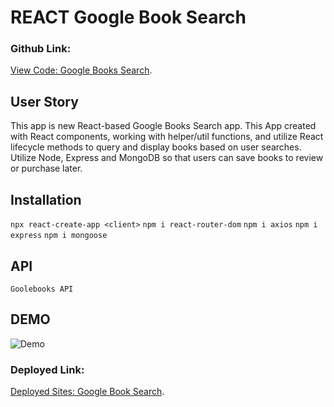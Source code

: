 # REACT Google Book Search

### Github Link: 
[View Code: Google Books Search](https://github.com/Oliviapark113/google_books_search_21).

## User Story

This app is new React-based Google Books Search app.
This App created with React components, working with helper/util functions, and utilize React lifecycle methods to query and display books based on user searches.
Utilize Node, Express and MongoDB so that users can save books to review or purchase later.

## Installation 

 `npx react-create-app <client>`
 `npm i react-router-dom`
 `npm i axios`
 `npm i express`
 `npm i mongoose`

## API 
 `Goolebooks API`

## DEMO 

![Demo](./Demo.gif)

### Deployed Link: 
[Deployed Sites: Google Book Search](https://polar-lowlands-42713.herokuapp.com/).
